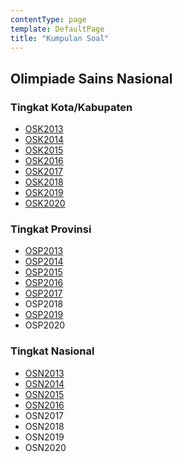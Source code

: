 ```yaml
---
contentType: page
template: DefaultPage
title: "Kumpulan Soal"
---
```


## Olimpiade Sains Nasional
### Tingkat Kota/Kabupaten
- [OSK2013](https://drive.google.com/drive/folders/19GGCLva2589b_dAIAxMhaJnREe1s8xLm?usp=sharing)
- [OSK2014](https://drive.google.com/drive/folders/1U02Yhf87a_vcBgBHvxn-NByvDYN4KLh8?usp=sharing)
- [OSK2015](https://drive.google.com/drive/folders/1XjrlHcnmnCUTV1MgSkCp8894QJwxah-b?usp=sharing)
- [OSK2016](https://drive.google.com/drive/folders/17R15Ic_WPn5AhHiIyvayKh9FA58sjudk?usp=sharing)
- [OSK2017](https://drive.google.com/drive/folders/1ez4XdC0nfFdGx9mgkd0F9Ur-793bpiFw?usp=sharing)
- [OSK2018](https://drive.google.com/drive/folders/1UVyBNuSF2rdLCs2CsZMnnBZWSu-NQvkn?usp=sharing)
- [OSK2019](https://drive.google.com/drive/folders/1G_BneTVrKgg_FI0eJ2vfJ8A7_iGhn6y5?usp=sharing)
- [OSK2020](https://drive.google.com/drive/folders/1rrEmowtHCsjOf8IY6tU0Upb3B4pgt5v8?usp=sharing)

### Tingkat Provinsi
- [OSP2013](https://drive.google.com/drive/folders/1tR8eCQcRNO6WrxtlXpSM4C2GczTwFm5u?usp=sharing)
- [OSP2014](https://drive.google.com/drive/folders/1fJ5kpsRypj2xYuX6UfPJlN0-mFcq46VO?usp=sharing)
- [OSP2015](https://drive.google.com/drive/folders/1br_ji26x4mGQlDiNT6yZXHO0Y7eM5bA8?usp=sharing)
- [OSP2016](https://drive.google.com/drive/folders/1FvYmwZBH3MxkgBhH0FGX6iB4woYBPxc-?usp=sharing)
- [OSP2017](https://drive.google.com/drive/folders/1_CkoxazYmjKh067qYKc4aTMBvPbRAKUe?usp=sharing)
- OSP2018
- [OSP2019](https://drive.google.com/drive/folders/1j2Egs7SSSmebXmbjKt_W8vZQu9Ity84U?usp=sharing)
- OSP2020

### Tingkat Nasional
- [OSN2013](https://drive.google.com/drive/folders/1KTTOmlJiVLdeC8dWgOJxmu1Hc4GIWeb0?usp=sharing)
- [OSN2014](https://drive.google.com/drive/folders/1OFFO0lbKcn6xevZXrwgX8G-ZxNmBOq3e?usp=sharing)
- [OSN2015](https://drive.google.com/drive/folders/1_2etNwj1A95oediFiVMyMJno3Vxivoiu?usp=sharing)
- [OSN2016](https://drive.google.com/drive/folders/1H_-IjnrFs5oArOBtFp2eOLK1w_kwTaJu?usp=sharing)
- OSN2017
- OSN2018
- OSN2019
- OSN2020